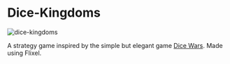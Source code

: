 # Dice-Kingdoms
![dice-kingdoms](https://i.imgur.com/gSb6zLF.png)

A strategy game inspired by the simple but elegant game [Dice Wars](https://www.gamedesign.jp/flash/dice/dice.html). Made using Flixel.

